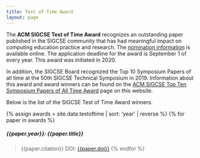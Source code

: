 ```yaml
---
title: Test of Time Award
layout: page
---
```

                                
The **ACM SIGCSE Test of Time Award** recognizes an outstanding paper published in the SIGCSE community that has had meaningful impact on computing education practice and research. The [nomination information](test-of-time-nomination.html) is available online. The application deadline for the award is September 1 of every year. This award was initiated in 2020.

In addition, the SIGCSE Board recognized the Top 10 Symposium Papers of all time at the 50th SIGCSE Technical Symposium in 2019. Information about this award and award winners can be found on the [ACM SIGCSE Top Ten Symposium Papers of All Time Award](SIGCSE-top-10-all-time.html) page on this website.

Below is the list of the SIGCSE Test of Time Award  winners.

{% assign awards = site.data.testoftime | sort: 'year' | reverse %}
{% for paper in awards %}
##### {{paper.year}}: {{paper.title}}
> {{paper.citation}} DOI: <a href="{{paper.doi}}">{{paper.doi}}</a>
{% endfor %}




